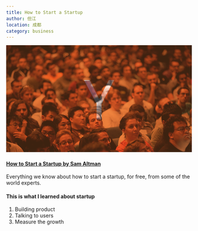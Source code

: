 ```yaml
---
title: How to Start a Startup  
author: 但江
location: 成都 
category: business
---
```


![Y Combinator](/images/ycombinator.png)

#### [How to Start a Startup by Sam Altman][1]

Everything we know about how to start a startup, for free, from some of the world experts.

#### This is what I learned about startup

1. Building product
2. Talking to users
3. Measure the growth

[1]: https://itunes.apple.com/cn/course/how-to-start-a-startup/id951932247 

